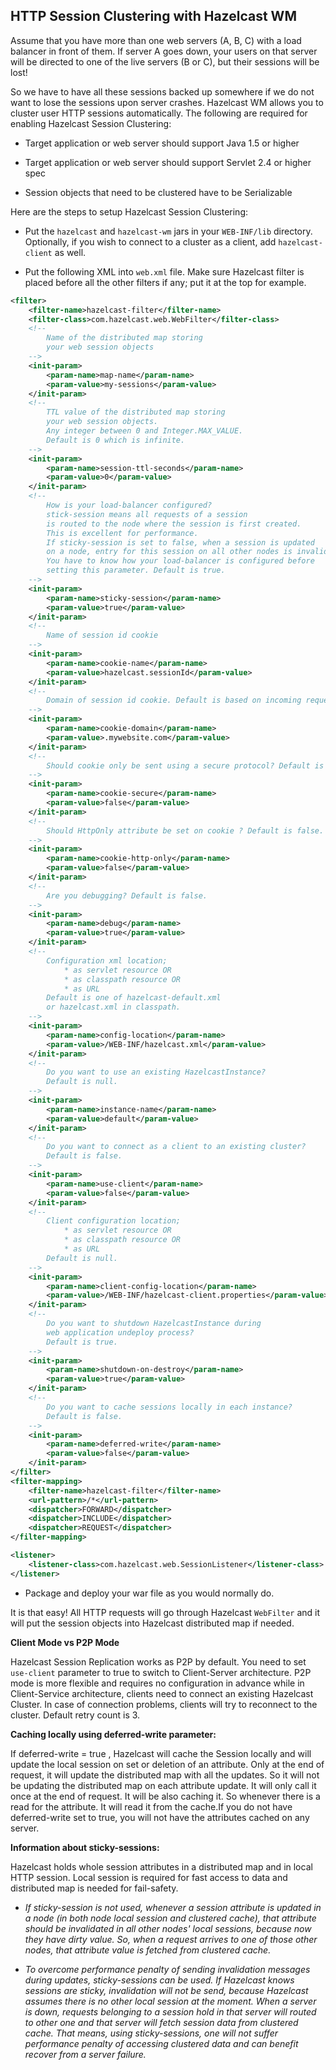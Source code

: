 
## HTTP Session Clustering with Hazelcast WM

Assume that you have more than one web servers (A, B, C) with a load balancer in front of them. If server A goes down, your users on that server will be directed to one of the live servers (B or C), but their sessions will be lost! 

So we have to have all these sessions backed up somewhere if we do not want to lose the sessions upon server crashes. Hazelcast WM allows you to cluster user HTTP sessions automatically. The following are required for enabling Hazelcast Session Clustering:

-   Target application or web server should support Java 1.5 or higher

-   Target application or web server should support Servlet 2.4 or higher spec

-   Session objects that need to be clustered have to be Serializable

Here are the steps to setup Hazelcast Session Clustering:

-	Put the `hazelcast` and `hazelcast-wm` jars in your `WEB-INF/lib` directory. Optionally, if you wish to connect to a cluster as a client, add `hazelcast-client` as well.

-	Put the following XML into `web.xml` file. Make sure Hazelcast filter is placed before all the other filters if any; put it at the top for example.

```xml             
<filter>
    <filter-name>hazelcast-filter</filter-name>
    <filter-class>com.hazelcast.web.WebFilter</filter-class>
    <!--
        Name of the distributed map storing
        your web session objects
    -->
    <init-param>
        <param-name>map-name</param-name>
        <param-value>my-sessions</param-value>
    </init-param>
    <!--
        TTL value of the distributed map storing
        your web session objects.
        Any integer between 0 and Integer.MAX_VALUE.
        Default is 0 which is infinite.
    -->
    <init-param>
        <param-name>session-ttl-seconds</param-name>
        <param-value>0</param-value>
    </init-param>
    <!--
        How is your load-balancer configured?
        stick-session means all requests of a session
        is routed to the node where the session is first created.
        This is excellent for performance.
        If sticky-session is set to false, when a session is updated
        on a node, entry for this session on all other nodes is invalidated.
        You have to know how your load-balancer is configured before
        setting this parameter. Default is true.
    -->
    <init-param>
        <param-name>sticky-session</param-name>
        <param-value>true</param-value>
    </init-param>
    <!--
        Name of session id cookie
    -->
    <init-param>
        <param-name>cookie-name</param-name>
        <param-value>hazelcast.sessionId</param-value>
    </init-param>
    <!--
        Domain of session id cookie. Default is based on incoming request.
    -->
    <init-param>
        <param-name>cookie-domain</param-name>
        <param-value>.mywebsite.com</param-value>
    </init-param>
    <!--
        Should cookie only be sent using a secure protocol? Default is false.
    -->
    <init-param>
        <param-name>cookie-secure</param-name>
        <param-value>false</param-value>
    </init-param>
    <!--
        Should HttpOnly attribute be set on cookie ? Default is false.
    -->
    <init-param>
        <param-name>cookie-http-only</param-name>
        <param-value>false</param-value>
    </init-param>
    <!--
        Are you debugging? Default is false.
    -->
    <init-param>
        <param-name>debug</param-name>
        <param-value>true</param-value>
    </init-param>
    <!--
        Configuration xml location;
            * as servlet resource OR
            * as classpath resource OR
            * as URL
        Default is one of hazelcast-default.xml
        or hazelcast.xml in classpath.
    -->
    <init-param>
        <param-name>config-location</param-name>
        <param-value>/WEB-INF/hazelcast.xml</param-value>
    </init-param>
    <!--
        Do you want to use an existing HazelcastInstance?
        Default is null.
    -->
    <init-param>
        <param-name>instance-name</param-name>
        <param-value>default</param-value>
    </init-param>
    <!--
        Do you want to connect as a client to an existing cluster?
        Default is false.
    -->
    <init-param>
        <param-name>use-client</param-name>
        <param-value>false</param-value>
    </init-param>
    <!--
        Client configuration location;
            * as servlet resource OR
            * as classpath resource OR
            * as URL
        Default is null.
    -->
    <init-param>
        <param-name>client-config-location</param-name>
        <param-value>/WEB-INF/hazelcast-client.properties</param-value>
    </init-param>
    <!--
        Do you want to shutdown HazelcastInstance during
        web application undeploy process?
        Default is true.
    -->
    <init-param>
        <param-name>shutdown-on-destroy</param-name>
        <param-value>true</param-value>
    </init-param>
    <!--
        Do you want to cache sessions locally in each instance?
        Default is false.
    -->
    <init-param>
        <param-name>deferred-write</param-name>
        <param-value>false</param-value>
    </init-param>
</filter>
<filter-mapping>
    <filter-name>hazelcast-filter</filter-name>
    <url-pattern>/*</url-pattern>
    <dispatcher>FORWARD</dispatcher>
    <dispatcher>INCLUDE</dispatcher>
    <dispatcher>REQUEST</dispatcher>
</filter-mapping>

<listener>
    <listener-class>com.hazelcast.web.SessionListener</listener-class>
</listener>
```

-	Package and deploy your war file as you would normally do.

It is that easy! All HTTP requests will go through Hazelcast `WebFilter` and it will put the session objects into Hazelcast distributed map if needed.

**Client Mode vs P2P Mode**

Hazelcast Session Replication works as P2P by default. You need to set `use-client` parameter to true to switch to Client-Server architecture. P2P mode is more flexible and requires no configuration in advance while in Client-Service architecture, clients need to connect an existing Hazelcast Cluster. In case of connection problems, clients will try to reconnect to the cluster. Default retry count is 3.

**Caching locally using deferred-write parameter:**

If deferred-write = true , Hazelcast will cache the Session locally and will update the local session on set or deletion of an attribute. Only at the end of request, it will update the distributed map with all the updates. So it will not be updating the distributed map on each attribute update. It will only call it once at the end of request. It will be also caching it. So whenever there is a read for the attribute. It will read it from the cache.If you do not have deferred-write set to true, you will not have the attributes cached on any server. 

**Information about sticky-sessions:**

Hazelcast holds whole session attributes in a distributed map and in local HTTP session. Local session is required for fast access to data and distributed map is needed for fail-safety.

-   *If sticky-session is not used, whenever a session attribute is updated in a node (in both node local session and clustered cache), that attribute should be invalidated in all other nodes' local sessions, because now they have dirty value. So, when a request arrives to one of those other nodes, that attribute value is fetched from clustered cache.*

-   *To overcome performance penalty of sending invalidation messages during updates, sticky-sessions can be used. If Hazelcast knows sessions are sticky, invalidation will not be send, because Hazelcast assumes there is no other local session at the moment. When a server is down, requests belonging to a session hold in that server will routed to other one and that server will fetch session data from clustered cache. That means, using sticky-sessions, one will not suffer performance penalty of accessing clustered data and can benefit recover from a server failure.*


